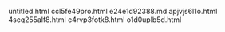 untitled.html
ccl5fe49pro.html
e24e1d92388.md
apjvjs6l1o.html
4scq255alf8.html
c4rvp3fotk8.html
o1d0uplb5d.html